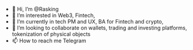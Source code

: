 - 👋 Hi, I’m @Rasking
- 👀 I’m interested in Web3, Fintech, 
- 🌱 I’m currently in tech PM and UX, BA for Fintech and crypto,
- 💞️ I’m looking to collaborate on wallets, trading and investing platforms, tokenization of physical objects
- 📫 How to reach me Telegram 

<!---
Raskingleb/Raskingleb is a ✨ special ✨ repository because its `README.md` (this file) appears on your GitHub profile.
You can click the Preview link to take a look at your changes.
--->
